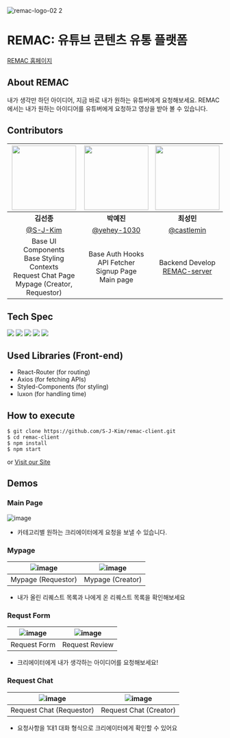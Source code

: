 ![remac-logo-02 2](https://user-images.githubusercontent.com/30287999/139634438-6ad8c4e3-ccf1-4559-b4f2-0c2742d2932e.png)
 
# REMAC: 유튜브 콘텐츠 유통 플랫폼
[REMAC 홈페이지](https://www.remac.kr)

## About REMAC
내가 생각만 하던 아이디어, 지금 바로 내가 원하는 유튜버에게 요청해보세요.
REMAC에서는 내가 원하는 아이디어를 유튜버에게 요청하고 영상을 받아 볼 수 있습니다.

## Contributors
|<img src="https://avatars.githubusercontent.com/u/30287999?v=4" width=150px/>|<img src="https://avatars.githubusercontent.com/u/69349288?v=4" width=150px/>|<img src="https://avatars.githubusercontent.com/u/78783840?v=4" width=150px/>|
|:--:|:--:|:--:|
|**김선종**|**박예진**|**최성민**|
|[@S-J-Kim](https://github.com/S-J-Kim)|[@yehey-1030](http://github.com/yehey-1030)|[@castlemin](https://github.com/castlemin)|
|Base UI Components<br>Base Styling Contexts<br>Request Chat Page<br>Mypage (Creator, Requestor)|Base Auth Hooks<br>API Fetcher<br>Signup Page<br>Main page|Backend Develop<br>[REMAC-server](https://github.com/castlemin/REMAC)|

## Tech Spec
<img src="https://img.shields.io/badge/CSS3-1572B6?style=for-the-badge&logo=CSS3&logoColor=white"/> <img src="https://img.shields.io/badge/JavaScript(ES6+)-F7DF1E?style=for-the-badge&logo=JavaScript&logoColor=black"/> <img src="https://img.shields.io/badge/React-61DAFB?style=for-the-badge&logo=React&logoColor=black"/> <img src="https://img.shields.io/badge/AWS-232F3E?style=for-the-badge&logo=Amazon AWS&logoColor=white"/>  <img src="https://img.shields.io/badge/Django-092E20?style=for-the-badge&logo=Django&logoColor=white"/>

## Used Libraries (Front-end)
- React-Router (for routing)
- Axios (for fetching APIs)
- Styled-Components (for styling)
- luxon (for handling time)

## How to execute
```
$ git clone https://github.com/S-J-Kim/remac-client.git
$ cd remac-client
$ npm install
$ npm start
```
or [Visit our Site](https://www.remac.kr)

## Demos
### Main Page
![image](https://user-images.githubusercontent.com/30287999/139640698-1114ed21-6c56-4799-85a5-c6990eb11d73.png)
- 카테고리별 원하는 크리에이터에게 요청을 보낼 수 있습니다.

### Mypage

|![image](https://user-images.githubusercontent.com/30287999/139641878-622d7a79-ba58-4524-bd5a-0a56bf3f33f9.png)|![image](https://user-images.githubusercontent.com/30287999/139642699-4dc18923-9a6c-413d-aceb-b061a3f2569d.png)|
|:--:|:--:|
|Mypage (Requestor)|Mypage (Creator)|
- 내가 올린 리퀘스트 목록과 나에게 온 리퀘스트 목록을 확인해보세요

### Requst Form
|![image](https://user-images.githubusercontent.com/30287999/139642874-e1f6c99c-130c-49b8-8b67-18ca4c134b51.png)|![image](https://user-images.githubusercontent.com/30287999/139642988-381bdc0b-3e14-466c-9a71-3f0dc467732f.png)|
|:--:|:--:|
|Request Form|Request Review|
- 크리에이터에게 내가 생각하는 아이디어를 요청해보세요!

### Request Chat
|![image](https://user-images.githubusercontent.com/30287999/139648181-4e33309e-e288-450d-8a7e-048bd64d67df.png)|![image](https://user-images.githubusercontent.com/30287999/139648266-d6af0cd1-a97b-4149-aa28-ef4be8953902.png)|
|:--:|:--:|
|Request Chat (Requestor)|Request Chat (Creator)|
- 요청사항을 1대1 대화 형식으로 크리에이터에게 확인할 수 있어요
